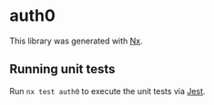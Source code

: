 # auth0

This library was generated with [Nx](https://nx.dev).


## Running unit tests

Run `nx test auth0` to execute the unit tests via [Jest](https://jestjs.io).



